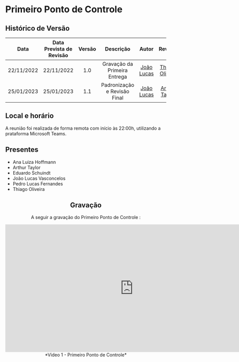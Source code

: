 # Primeiro Ponto de Controle

## <a>Histórico de Versão</a>
|    Data    | Data Prevista de Revisão | Versão |          Descrição           |                   Autor                    |                    Revisor                    |
| :--------: | :----------------------: | :----: | :--------------------------: | :----------------------------------------: | :-------------------------------------------: |
| 22/11/2022 |        22/11/2022        |  1.0   | Gravação da Primeira Entrega | [João Lucas](https://github.com/Hackairos) | [Thiago Olivera](https://github.com/Thiab394) |
| 25/01/2023 |        25/01/2023        |  1.1   | Padronização e Revisão Final | [João Lucas](https://github.com/HacKairos) |  [Arthur Taylor](https://github.com/Eruel6)   |

## <a>Local e horário</a>

A reunião foi realizada de forma remota com início às 22:00h, utilizando a prataforma Microsoft Teams.

## <a>Presentes</a>

- Ana Luiza Hoffmann
- Arthur Taylor
- Eduardo Schuindt
- João Lucas Vasconcelos
- Pedro Lucas Fernandes
- Thiago Oliveira

<center>

## <a>Gravação</a>
A seguir a gravação do Primeiro Ponto de Controle :
<iframe width="800" height="400" src="https://www.youtube-nocookie.com/embed/fPk5NnAmyGs" frameborder="0" allow="accelerometer; autoplay; clipboard-write; encrypted-media; gyroscope; picture-in-picture" allowfullscreen></iframe>
*Video 1 - Primeiro Ponto de Controle*
</center>